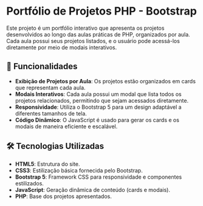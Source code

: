 # Portfólio de Projetos PHP - Bootstrap

Este projeto é um portfólio interativo que apresenta os projetos desenvolvidos ao longo das aulas práticas de PHP, organizados por aula. Cada aula possui seus projetos listados, e o usuário pode acessá-los diretamente por meio de modais interativos.

## 🚀 Funcionalidades

- **Exibição de Projetos por Aula**: Os projetos estão organizados em cards que representam cada aula.
- **Modais Interativos**: Cada aula possui um modal que lista todos os projetos relacionados, permitindo que sejam acessados diretamente.
- **Responsividade**: Utiliza o Bootstrap 5 para um design adaptável a diferentes tamanhos de tela.
- **Código Dinâmico**: O JavaScript é usado para gerar os cards e os modais de maneira eficiente e escalável.

## 🛠️ Tecnologias Utilizadas

- **HTML5**: Estrutura do site.
- **CSS3**: Estilização básica fornecida pelo Bootstrap.
- **Bootstrap 5**: Framework CSS para responsividade e componentes estilizados.
- **JavaScript**: Geração dinâmica de conteúdo (cards e modais).
- **PHP**: Base dos projetos apresentados.
